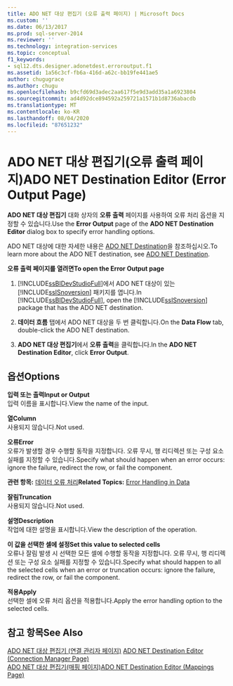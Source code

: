 ```yaml
---
title: ADO NET 대상 편집기 (오류 출력 페이지) | Microsoft Docs
ms.custom: ''
ms.date: 06/13/2017
ms.prod: sql-server-2014
ms.reviewer: ''
ms.technology: integration-services
ms.topic: conceptual
f1_keywords:
- sql12.dts.designer.adonetdest.erroroutput.f1
ms.assetid: 1a56c3cf-fb6a-416d-a62c-bb19fe441ae5
author: chugugrace
ms.author: chugu
ms.openlocfilehash: b9cfd69d3adec2aa617f5e9d3add35a1a6923804
ms.sourcegitcommit: ad4d92dce894592a259721a1571b1d8736abacdb
ms.translationtype: MT
ms.contentlocale: ko-KR
ms.lasthandoff: 08/04/2020
ms.locfileid: "87651232"
---
```

# <a name="ado-net-destination-editor-error-output-page"></a><span data-ttu-id="93dc0-102">ADO NET 대상 편집기(오류 출력 페이지)</span><span class="sxs-lookup"><span data-stu-id="93dc0-102">ADO NET Destination Editor (Error Output Page)</span></span>
  <span data-ttu-id="93dc0-103">**ADO NET 대상 편집기** 대화 상자의 **오류 출력** 페이지를 사용하여 오류 처리 옵션을 지정할 수 있습니다.</span><span class="sxs-lookup"><span data-stu-id="93dc0-103">Use the **Error Output** page of the **ADO NET Destination Editor** dialog box to specify error handling options.</span></span>  
  
 <span data-ttu-id="93dc0-104">ADO NET 대상에 대한 자세한 내용은 [ADO NET Destination](data-flow/ado-net-destination.md)을 참조하십시오.</span><span class="sxs-lookup"><span data-stu-id="93dc0-104">To learn more about the ADO NET destination, see [ADO NET Destination](data-flow/ado-net-destination.md).</span></span>  
  
 <span data-ttu-id="93dc0-105">**오류 출력 페이지를 열려면**</span><span class="sxs-lookup"><span data-stu-id="93dc0-105">**To open the Error Output page**</span></span>  
  
1.  <span data-ttu-id="93dc0-106">[!INCLUDE[ssBIDevStudioFull](../includes/ssbidevstudiofull-md.md)]에서 ADO NET 대상이 있는 [!INCLUDE[ssISnoversion](../includes/ssisnoversion-md.md)] 패키지를 엽니다.</span><span class="sxs-lookup"><span data-stu-id="93dc0-106">In [!INCLUDE[ssBIDevStudioFull](../includes/ssbidevstudiofull-md.md)], open the [!INCLUDE[ssISnoversion](../includes/ssisnoversion-md.md)] package that has the ADO NET destination.</span></span>  
  
2.  <span data-ttu-id="93dc0-107">**데이터 흐름** 탭에서 ADO NET 대상을 두 번 클릭합니다.</span><span class="sxs-lookup"><span data-stu-id="93dc0-107">On the **Data Flow** tab, double-click the ADO NET destination.</span></span>  
  
3.  <span data-ttu-id="93dc0-108">**ADO NET 대상 편집기**에서 **오류 출력**을 클릭합니다.</span><span class="sxs-lookup"><span data-stu-id="93dc0-108">In the **ADO NET Destination Editor**, click **Error Output**.</span></span>  
  
## <a name="options"></a><span data-ttu-id="93dc0-109">옵션</span><span class="sxs-lookup"><span data-stu-id="93dc0-109">Options</span></span>  
 <span data-ttu-id="93dc0-110">**입력 또는 출력**</span><span class="sxs-lookup"><span data-stu-id="93dc0-110">**Input or Output**</span></span>  
 <span data-ttu-id="93dc0-111">입력 이름을 표시합니다.</span><span class="sxs-lookup"><span data-stu-id="93dc0-111">View the name of the input.</span></span>  
  
 <span data-ttu-id="93dc0-112">**열**</span><span class="sxs-lookup"><span data-stu-id="93dc0-112">**Column**</span></span>  
 <span data-ttu-id="93dc0-113">사용되지 않습니다.</span><span class="sxs-lookup"><span data-stu-id="93dc0-113">Not used.</span></span>  
  
 <span data-ttu-id="93dc0-114">**오류**</span><span class="sxs-lookup"><span data-stu-id="93dc0-114">**Error**</span></span>  
 <span data-ttu-id="93dc0-115">오류가 발생할 경우 수행할 동작을 지정합니다. 오류 무시, 행 리디렉션 또는 구성 요소 실패를 지정할 수 있습니다.</span><span class="sxs-lookup"><span data-stu-id="93dc0-115">Specify what should happen when an error occurs: ignore the failure, redirect the row, or fail the component.</span></span>  
  
 <span data-ttu-id="93dc0-116">**관련 항목:** [데이터 오류 처리](data-flow/error-handling-in-data.md)</span><span class="sxs-lookup"><span data-stu-id="93dc0-116">**Related Topics:** [Error Handling in Data](data-flow/error-handling-in-data.md)</span></span>  
  
 <span data-ttu-id="93dc0-117">**잘림**</span><span class="sxs-lookup"><span data-stu-id="93dc0-117">**Truncation**</span></span>  
 <span data-ttu-id="93dc0-118">사용되지 않습니다.</span><span class="sxs-lookup"><span data-stu-id="93dc0-118">Not used.</span></span>  
  
 <span data-ttu-id="93dc0-119">**설명**</span><span class="sxs-lookup"><span data-stu-id="93dc0-119">**Description**</span></span>  
 <span data-ttu-id="93dc0-120">작업에 대한 설명을 표시합니다.</span><span class="sxs-lookup"><span data-stu-id="93dc0-120">View the description of the operation.</span></span>  
  
 <span data-ttu-id="93dc0-121">**이 값을 선택한 셀에 설정**</span><span class="sxs-lookup"><span data-stu-id="93dc0-121">**Set this value to selected cells**</span></span>  
 <span data-ttu-id="93dc0-122">오류나 잘림 발생 시 선택한 모든 셀에 수행할 동작을 지정합니다. 오류 무시, 행 리디렉션 또는 구성 요소 실패를 지정할 수 있습니다.</span><span class="sxs-lookup"><span data-stu-id="93dc0-122">Specify what should happen to all the selected cells when an error or truncation occurs: ignore the failure, redirect the row, or fail the component.</span></span>  
  
 <span data-ttu-id="93dc0-123">**적용**</span><span class="sxs-lookup"><span data-stu-id="93dc0-123">**Apply**</span></span>  
 <span data-ttu-id="93dc0-124">선택한 셀에 오류 처리 옵션을 적용합니다.</span><span class="sxs-lookup"><span data-stu-id="93dc0-124">Apply the error handling option to the selected cells.</span></span>  
  
## <a name="see-also"></a><span data-ttu-id="93dc0-125">참고 항목</span><span class="sxs-lookup"><span data-stu-id="93dc0-125">See Also</span></span>  
 <span data-ttu-id="93dc0-126">[ADO NET 대상 편집기 &#40;연결 관리자 페이지&#41;](../../2014/integration-services/ado-net-destination-editor-connection-manager-page.md) </span><span class="sxs-lookup"><span data-stu-id="93dc0-126">[ADO NET Destination Editor &#40;Connection Manager Page&#41;](../../2014/integration-services/ado-net-destination-editor-connection-manager-page.md) </span></span>  
 [<span data-ttu-id="93dc0-127">ADO NET 대상 편집기&#40;매핑 페이지&#41;</span><span class="sxs-lookup"><span data-stu-id="93dc0-127">ADO NET Destination Editor &#40;Mappings Page&#41;</span></span>](../../2014/integration-services/ado-net-destination-editor-mappings-page.md)  
  
  
